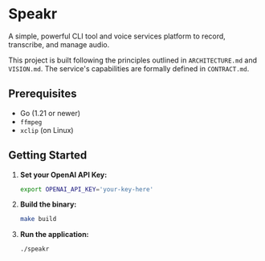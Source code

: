 # Speakr

A simple, powerful CLI tool and voice services platform to record, transcribe, and manage audio.

This project is built following the principles outlined in `ARCHITECTURE.md` and `VISION.md`.
The service's capabilities are formally defined in `CONTRACT.md`.

## Prerequisites

-   Go (1.21 or newer)
-   `ffmpeg`
-   `xclip` (on Linux)

## Getting Started

1.  **Set your OpenAI API Key:**
    ```sh
    export OPENAI_API_KEY='your-key-here'
    ```

2.  **Build the binary:**
    ```sh
    make build
    ```

3.  **Run the application:**
    ```sh
    ./speakr
    ```
